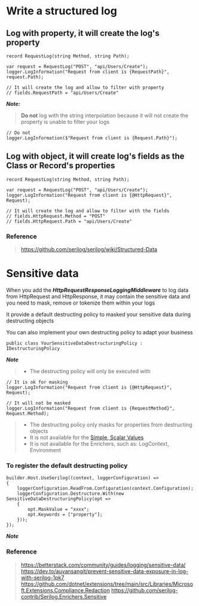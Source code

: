 ﻿
# Write a structured log

## Log with property, it will create the log's property
```
record RequestLog(string Method, string Path);

var request = RequestLog("POST", "api/Users/Create");
logger.LogInformation("Request from client is {RequestPath}", request.Path);

// It will create the log and allow to filter with property
// fields.RequestPath = "api/Users/Create"
```

***Note:***
> **Do not** log with the string interpolation because it will not create the property is unable to filter your logs
```
// Do not
logger.LogInformation($"Request from client is {Request.Path}");
```

## Log with object, it will create log's fields as the Class or Record's properties
```
record RequestLog(string Method, string Path);

var request = RequestLog("POST", "api/Users/Create");
logger.LogInformation("Request from client is {@HttpRequest}", Request);

// It will create the log and allow to filter with the fields
// fields.HttpRequest.Method = "POST"
// fields.HttpRequest.Path = "api/Users/Create"
```

### Reference
> https://github.com/serilog/serilog/wiki/Structured-Data

# Sensitive data

When you add the ***HttpRequestResponseLoggingMiddleware*** to log data from HttpRequest and HttpResponse, it may contain the sensitive data and you need to mask, remove or tokenize them within your logs

It provide a default destructing policy to masked your sensitive data during destructing objects

You can also implement your own destructing policy to adapt your business
```
public class YourSensitiveDataDestructuringPolicy : IDestructuringPolicy
```

***Note***
> - The destructing policy will only be executed with
```
// It is ok for masking
logger.LogInformation("Request from client is {@HttpRequest}", Request);

// It will not be masked
logger.LogInformation("Request from client is {RequestMethod}", Request.Method);
```

> - The destructing policy only masks for properties from destructing objects
> - It is not available for the [Simple, Scalar Values](https://github.com/serilog/serilog/wiki/Structured-Data)
> - It is not available for the Enrichers, such as: LogContext, Environment

### To register the default destructing policy

```
builder.Host.UseSerilog((context, loggerConfiguration) =>
{
    loggerConfiguration.ReadFrom.Configuration(context.Configuration);
    loggerConfiguration.Destructure.With(new SensitiveDataDestructuringPolicy(opt =>
    {
        opt.MaskValue = "xxxx";
        opt.Keywords = ["property"];
    }));
});
```

***Note***

### Reference
> https://betterstack.com/community/guides/logging/sensitive-data/
> https://dev.to/auvansangit/prevent-sensitive-data-exposure-in-log-with-serilog-1pk7
> https://github.com/dotnet/extensions/tree/main/src/Libraries/Microsoft.Extensions.Compliance.Redaction
> https://github.com/serilog-contrib/Serilog.Enrichers.Sensitive